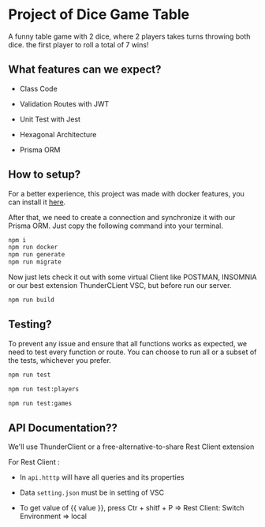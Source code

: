 # Project of Dice Game Table

A funny table game with 2 dice, where 2 players takes turns throwing both dice. the first player to roll a total of 7 wins!

## What features can we expect?

- Class Code

- Validation Routes with JWT

- Unit Test with Jest

- Hexagonal Architecture

- Prisma ORM

## How to setup?

For a better experience, this project was made with docker features, you can install it <a href='https://www.docker.com/products/docker-desktop/'>here</a>.

After that, we need to create a connection and synchronize it with our Prisma ORM. Just copy the following command into your terminal.

```sh
npm i
npm run docker
npm run generate
npm run migrate
```

Now just lets check it out with some virtual Client like POSTMAN, INSOMNIA or our best extension ThunderCLient VSC, but before run our server.

```sh
npm run build
```

## Testing?

To prevent any issue and ensure that all functions works as expected, we need to test every function or route. You can choose to run all or a subset of the tests, whichever you prefer.

```sh
npm run test
```

```sh
npm run test:players
```

```sh
npm run test:games
```

## API Documentation??

We'll use ThunderClient or a free-alternative-to-share Rest Client extension

For Rest Client :

- In `api.htttp` will have all queries and its properties

- Data `setting.json` must be in setting of VSC

- To get value of {{ value }}, press Ctr + shitf + P => Rest Client: Switch Environment => local
